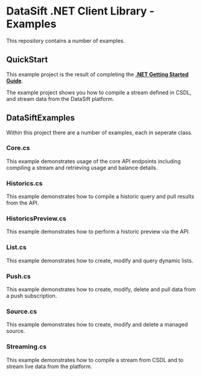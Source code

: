 # DataSift .NET Client Library - Examples

This repository contains a number of examples.

## QuickStart

This example project is the result of completing the **[.NET Getting Started Guide](http://dev.datasift.com/quickstart/dotnet)**.

The example project shows you how to compile a stream defined in CSDL, and stream data from the DataSift platform.

## DataSiftExamples

Within this project there are a number of examples, each in seperate class.

### Core.cs

This example demonstrates usage of the core API endpoints including compiling a stream and retrieving usage and balance details.

### Historics.cs

This example demonstrates how to compile a historic query and pull results from the API.

### HistoricsPreview.cs

This example demonstrates how to perform a historic preview via the API.

### List.cs

This example demonstrates how to create, modify and query dynamic lists.

### Push.cs

This example demonstrates how to create, modify, delete and pull data from a push subscription.

### Source.cs

This example demonstrates how to create, modify and delete a managed source.

### Streaming.cs

This example demonstrates how to compile a stream from CSDL and to stream live data from the platform.